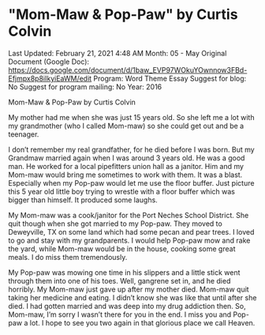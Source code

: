 # "Mom-Maw & Pop-Paw" by Curtis Colvin

Last Updated: February 21, 2021 4:48 AM
Month: 05 - May
Original Document (Google Doc): https://docs.google.com/document/d/1baw_EVP97WOkuYOwnnow3FBd-Efjmpx8p8iIkyiEaWM/edit
Program: Word Theme Essay
Suggest for blog: No
Suggest for program mailing: No
Year: 2016

Mom-Maw & Pop-Paw by Curtis Colvin

My mother had me when she was just 15 years old. So she left me a lot with my grandmother (who I called Mom-maw) so she could get out and be a teenager.

I don’t remember my real grandfather, for he died before I was born. But my Grandmaw married again when I was around 3 years old. He was a good man. He worked for a local pipefitters union hall as a janitor. Him and my Mom-maw would bring me sometimes to work with them. It was a blast. Especially when my Pop-paw would let me use the floor buffer. Just picture this 5 year old little boy trying to wrestle with a floor buffer which was bigger than himself. It produced some laughs.

My Mom-maw was a cook/janitor for the Port Neches School District. She quit though when she got married to my Pop-paw. They moved to Deweyville, TX on some land which had some pecan and pear trees. I loved to go and stay with my grandparents. I would help Pop-paw mow and rake the yard, while Mom-maw would be in the house, cooking some great meals. I do miss them tremendously.

My Pop-paw was mowing one time in his slippers and a little stick went through them into one of his toes. Well, gangrene set in, and he died horribly. My Mom-maw just gave up after my mother died. Mom-maw quit taking her medicine and eating. I didn’t know she was like that until after she died. I had gotten married and was deep into my drug addiction then. So, Mom-maw, I’m sorry I wasn’t there for you in the end. I miss you and Pop-paw a lot. I hope to see you two again in that glorious place we call Heaven.